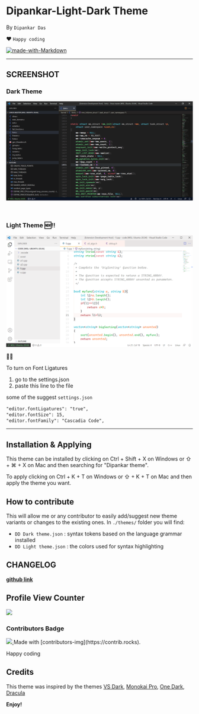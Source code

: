 # Dipankar-Light-Dark Theme
By `Dipankar Das`

❤ `Happy coding`

[![made-with-Markdown](https://img.shields.io/badge/Made%20with-Markdown-1f425f.svg)](http://commonmark.org)

<hr>

## SCREENSHOT
### Dark Theme
![alt text](image2.png)

<br>

### Light Theme 🆕!!
![alt text](image1.png)

🎉✨

To turn on Font Ligatures
1. go to the settings.json
2. paste this line to the file

some of the suggest `settings.json`
```
"editor.fontLigatures": "true",
"editor.fontSize": 15,
"editor.fontFamily": "Cascadia Code",
```

<hr>

## Installation & Applying

This theme can be installed by clicking on Ctrl + Shift + X on Windows or ⇧ + ⌘ + X on Mac and then searching for "Dipankar theme".

To apply clicking on Ctrl + K + T on Windows or ⇧ + K + T on Mac and then apply the theme you want.

## How to contribute

This will allow me or any contributor to easily add/suggest new theme variants or changes to the existing ones. In `./themes/` folder you will find:

-  `DD Dark theme.json` : syntax tokens based on the language grammar installed
-  `DD Light theme.json` : the colors used for syntax highlighting

## CHANGELOG
[**github link**](https://github.com/dipsonu10/dark-theme-custom/blob/main/CHANGELOG.md)


## Profile View Counter
<img src="https://komarev.com/ghpvc/?username=dipsonu10"/>

### Contributors Badge
<a href="https://github.com/dipsonu10/dark-theme-custom/graphs/contributors">
<img src="https://contrib.rocks/image?repo=dipsonu10/dark-theme-custom" />
</a>
Made with [contributors-img](https://contrib.rocks).

Happy coding

## Credits

This theme was inspired by the themes [VS Dark](https://github.com/Microsoft/vscode/tree/master/extensions/theme-defaults/themes), [Monokai Pro](https://marketplace.visualstudio.com/items?itemName=monokai.theme-monokai-pro-vscode), [One Dark](https://github.com/atom/atom/tree/master/packages/one-dark-syntax), [Dracula](https://draculatheme.com/visual-studio-code/)

**Enjoy!**
